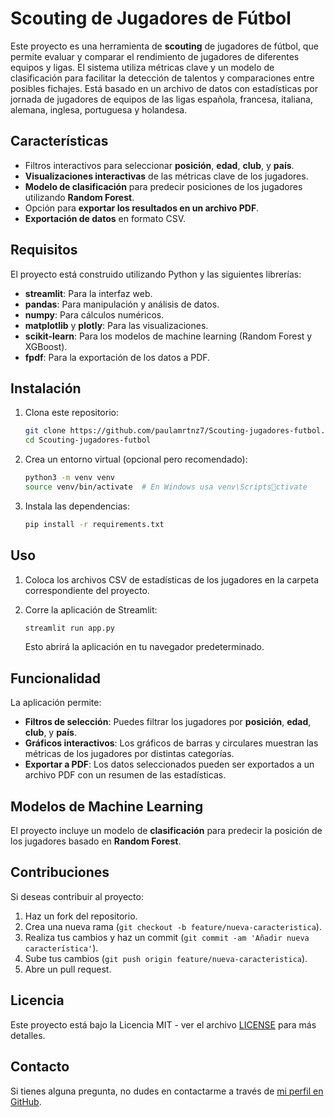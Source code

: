 
# Scouting de Jugadores de Fútbol 

Este proyecto es una herramienta de **scouting** de jugadores de fútbol, que permite evaluar y comparar el rendimiento de jugadores de diferentes equipos y ligas. El sistema utiliza métricas clave y un modelo de clasificación para facilitar la detección de talentos y comparaciones entre posibles fichajes. Está basado en un archivo de datos con estadísticas por jornada de jugadores de equipos de las ligas española, francesa, italiana, alemana, inglesa, portuguesa y holandesa. 

## Características
- Filtros interactivos para seleccionar **posición**, **edad**, **club**, y **país**.
- **Visualizaciones interactivas** de las métricas clave de los jugadores.
- **Modelo de clasificación** para predecir posiciones de los jugadores utilizando **Random Forest**.
- Opción para **exportar los resultados en un archivo PDF**.
- **Exportación de datos** en formato CSV.

## Requisitos

El proyecto está construido utilizando Python y las siguientes librerías:

- **streamlit**: Para la interfaz web.
- **pandas**: Para manipulación y análisis de datos.
- **numpy**: Para cálculos numéricos.
- **matplotlib** y **plotly**: Para las visualizaciones.
- **scikit-learn**: Para los modelos de machine learning (Random Forest y XGBoost).
- **fpdf**: Para la exportación de los datos a PDF.

## Instalación

1. Clona este repositorio:
   ```bash
   git clone https://github.com/paulamrtnz7/Scouting-jugadores-futbol.git
   cd Scouting-jugadores-futbol
   ```

2. Crea un entorno virtual (opcional pero recomendado):
   ```bash
   python3 -m venv venv
   source venv/bin/activate  # En Windows usa venv\Scriptsctivate
   ```

3. Instala las dependencias:
   ```bash
   pip install -r requirements.txt
   ```

## Uso

1. Coloca los archivos CSV de estadísticas de los jugadores en la carpeta correspondiente del proyecto.
2. Corre la aplicación de Streamlit:
   ```bash
   streamlit run app.py
   ```

   Esto abrirá la aplicación en tu navegador predeterminado.

## Funcionalidad

La aplicación permite:

- **Filtros de selección**: Puedes filtrar los jugadores por **posición**, **edad**, **club**, y **país**.
- **Gráficos interactivos**: Los gráficos de barras y circulares muestran las métricas de los jugadores por distintas categorías.
- **Exportar a PDF**: Los datos seleccionados pueden ser exportados a un archivo PDF con un resumen de las estadísticas.

## Modelos de Machine Learning

El proyecto incluye un modelo de **clasificación** para predecir la posición de los jugadores basado en **Random Forest**. 

## Contribuciones

Si deseas contribuir al proyecto:

1. Haz un fork del repositorio.
2. Crea una nueva rama (`git checkout -b feature/nueva-caracteristica`).
3. Realiza tus cambios y haz un commit (`git commit -am 'Añadir nueva característica'`).
4. Sube tus cambios (`git push origin feature/nueva-caracteristica`).
5. Abre un pull request.

## Licencia

Este proyecto está bajo la Licencia MIT - ver el archivo [LICENSE](LICENSE) para más detalles.

## Contacto

Si tienes alguna pregunta, no dudes en contactarme a través de [mi perfil en GitHub](https://github.com/paulamrtnz7).
